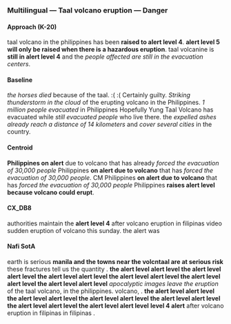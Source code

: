 ### Multilingual — Taal volcano eruption — Danger



#### Approach (K-20)

taal volcano in the philippines has been **raised to alert level 4**. **alert level 5 will only be raised when there is a hazardous eruption**. taal volcanine is **still in alert level 4** and the *people affected are still in the evacuation centers*.



#### Baseline

*the horses died* because of the taal. :( :( Certainly guilty. *Striking thunderstorm in the cloud* of the erupting volcano in the Philippines. *1 million people evacuated* in Philippines Hopefully Yung Taal Volcano has evacuated while *still evacuated people* who live there. the *expelled ashes already reach a distance of 14 kilometers* and *cover several cities* in the country.



#### Centroid

**Philippines on alert** due to volcano that has already *forced the evacuation of 30,000 people* Philippines **on alert due to volcano** that has *forced the evacuation of 30,000 people*. CM Philippines **on alert due to volcano** that has *forced the evacuation of 30,000 people* Philippines **raises alert level because volcano could erupt**.



#### CX\_DB8

authorities maintain the **alert level 4** after volcano eruption in filipinas video sudden eruption of volcano this sunday. the alert was



#### Nafi SotA

earth is serious **manila and the towns near the volcntaal are at serious risk** these fractures tell us the quantity .
**the alert level alert level the alert level alert level the alert level alert level the alert level alert level the alert level alert level the alert level alert level**
*apocalyptic images leave the eruption* of the taal volcano, in the philippines. volcano, .
**the alert level alert level the alert level alert level the alert level alert level the alert level alert level the alert level alert level the alert level alert level**
**level 4 alert** after volcano eruption in filipinas in filipinas .

